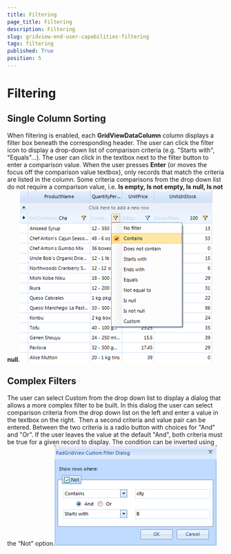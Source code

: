 ```yaml
---
title: Filtering
page_title: Filtering
description: Filtering
slug: gridview-end-user-capabilities-filtering
tags: filtering
published: True
position: 5
---
```


# Filtering



## Single Column Sorting

When filtering is enabled, each __GridViewDataColumn__ column
displays a filter box beneath the corresponding header. The user can click the
filter icon to display a drop-down list of comparison criteria (e.g. "Starts
with", "Equals"...). The user can click in the textbox next to the filter
button to enter a comparison value. When the user presses
__Enter__ (or moves the focus off the comparison value textbox),
only records that match the criteria are listed in the column. Some criteria
comparisons from the drop down list do not require a comparison value, i.e.
__Is empty, Is not empty, Is null, Is not null__.![gridview-end-user-capabilities-filtering 001](images/gridview-end-user-capabilities-filtering001.png)

## Complex Filters

The user can select Custom from the drop down list to display a dialog that
allows a more complex filter to be built. In this dialog the user can select
comparison criteria from the drop down list on the left and enter a value in
the textbox on the right.  Then a second criteria and value pair can be
entered. Between the two criteria is a radio button with choices for "And" and
"Or". If the user leaves the value at the default "And", both criteria must be
true for a given record to display. The condition can be inverted using the
“Not” option.![gridview-end-user-capabilities-filtering 002](images/gridview-end-user-capabilities-filtering002.png)
